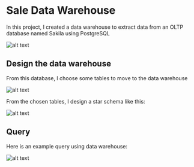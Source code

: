 # Sale Data Warehouse

In this project, I created a data warehouse to extract data from an OLTP database named Sakila using PostgreSQL

![alt text](https://github.com/xuanphu27010101/Sale_Data_Warehouse/blob/main/Figures/full_schema.png)

## Design the data warehouse

From this database, I choose some tables to move to the data warehouse

![alt text](https://github.com/xuanphu27010101/Sale_Data_Warehouse/blob/main/Figures/chosen_tables.png)

From the chosen tables, I design a star schema like this:

![alt text](https://github.com/xuanphu27010101/Sale_Data_Warehouse/blob/main/Figures/star_schema_sale.drawio.png)

## Query

Here is an example query using data warehouse:

![alt text](https://github.com/xuanphu27010101/Sale_Data_Warehouse/blob/main/Figures/Query.png)

